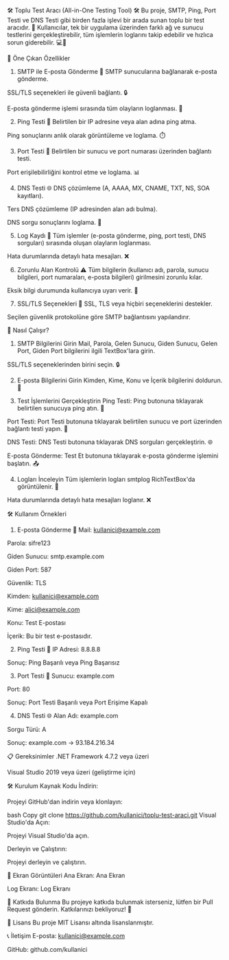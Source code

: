 🛠️ Toplu Test Aracı (All-in-One Testing Tool) 🛠️
Bu proje, SMTP, Ping, Port Testi ve DNS Testi gibi birden fazla işlevi bir arada sunan toplu bir test aracıdır. 🚀 Kullanıcılar, tek bir uygulama üzerinden farklı ağ ve sunucu testlerini gerçekleştirebilir, tüm işlemlerin loglarını takip edebilir ve hızlıca sorun giderebilir. 💻🔧

🌟 Öne Çıkan Özellikler
1. SMTP ile E-posta Gönderme 📧
SMTP sunucularına bağlanarak e-posta gönderme.

SSL/TLS seçenekleri ile güvenli bağlantı. 🔒

E-posta gönderme işlemi sırasında tüm olayların loglanması. 📝

2. Ping Testi 🏓
Belirtilen bir IP adresine veya alan adına ping atma.

Ping sonuçlarını anlık olarak görüntüleme ve loglama. ⏱️

3. Port Testi 🚪
Belirtilen bir sunucu ve port numarası üzerinden bağlantı testi.

Port erişilebilirliğini kontrol etme ve loglama. 📊

4. DNS Testi 🌐
DNS çözümleme (A, AAAA, MX, CNAME, TXT, NS, SOA kayıtları).

Ters DNS çözümleme (IP adresinden alan adı bulma).

DNS sorgu sonuçlarını loglama. 📜

5. Log Kaydı 📑
Tüm işlemler (e-posta gönderme, ping, port testi, DNS sorguları) sırasında oluşan olayların loglanması.

Hata durumlarında detaylı hata mesajları. ❌

6. Zorunlu Alan Kontrolü ⚠️
Tüm bilgilerin (kullanıcı adı, parola, sunucu bilgileri, port numaraları, e-posta bilgileri) girilmesini zorunlu kılar.

Eksik bilgi durumunda kullanıcıya uyarı verir. 🛑

7. SSL/TLS Seçenekleri 🔐
SSL, TLS veya hiçbiri seçeneklerini destekler.

Seçilen güvenlik protokolüne göre SMTP bağlantısını yapılandırır.

🚀 Nasıl Çalışır?
1. SMTP Bilgilerini Girin
Mail, Parola, Gelen Sunucu, Giden Sunucu, Gelen Port, Giden Port bilgilerini ilgili TextBox'lara girin.

SSL/TLS seçeneklerinden birini seçin. 🔒

2. E-posta Bilgilerini Girin
Kimden, Kime, Konu ve İçerik bilgilerini doldurun. 📧

3. Test İşlemlerini Gerçekleştirin
Ping Testi: Ping butonuna tıklayarak belirtilen sunucuya ping atın. 🏓

Port Testi: Port Testi butonuna tıklayarak belirtilen sunucu ve port üzerinden bağlantı testi yapın. 🚪

DNS Testi: DNS Testi butonuna tıklayarak DNS sorguları gerçekleştirin. 🌐

E-posta Gönderme: Test Et butonuna tıklayarak e-posta gönderme işlemini başlatın. 📤

4. Logları İnceleyin
Tüm işlemlerin logları smtplog RichTextBox'da görüntülenir. 📑

Hata durumlarında detaylı hata mesajları loglanır. ❌

🛠️ Kullanım Örnekleri
1. E-posta Gönderme 📧
Mail: kullanici@example.com

Parola: sifre123

Giden Sunucu: smtp.example.com

Giden Port: 587

Güvenlik: TLS

Kimden: kullanici@example.com

Kime: alici@example.com

Konu: Test E-postası

İçerik: Bu bir test e-postasıdır.

2. Ping Testi 🏓
IP Adresi: 8.8.8.8

Sonuç: Ping Başarılı veya Ping Başarısız

3. Port Testi 🚪
Sunucu: example.com

Port: 80

Sonuç: Port Testi Başarılı veya Port Erişime Kapalı

4. DNS Testi 🌐
Alan Adı: example.com

Sorgu Türü: A

Sonuç: example.com -> 93.184.216.34

📋 Gereksinimler
.NET Framework 4.7.2 veya üzeri

Visual Studio 2019 veya üzeri (geliştirme için)

🛠️ Kurulum
Kaynak Kodu İndirin:

Projeyi GitHub'dan indirin veya klonlayın:

bash
Copy
git clone https://github.com/kullanici/toplu-test-araci.git
Visual Studio'da Açın:

Projeyi Visual Studio'da açın.

Derleyin ve Çalıştırın:

Projeyi derleyin ve çalıştırın.

📸 Ekran Görüntüleri
Ana Ekran:
Ana Ekran

Log Ekranı:
Log Ekranı

🤝 Katkıda Bulunma
Bu projeye katkıda bulunmak isterseniz, lütfen bir Pull Request gönderin. Katkılarınızı bekliyoruz! 🙌

📜 Lisans
Bu proje MIT Lisansı altında lisanslanmıştır.

📞 İletişim
E-posta: kullanici@example.com

GitHub: github.com/kullanici

